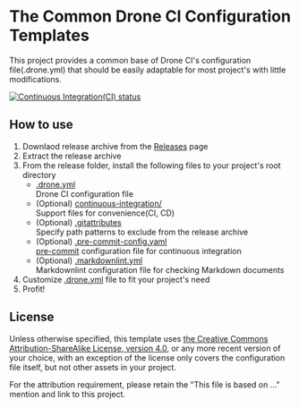 # The Common Drone CI Configuration Templates

This project provides a common base of Drone CI's configuration file(.drone.yml) that should be easily adaptable for most project's with little modifications.

[![Continuous Integration(CI) status](https://cloud.drone.io/api/badges/Lin-Buo-Ren/common-drone-ci-configs/status.svg?github-camo-dont-cache=true)](https://cloud.drone.io/Lin-Buo-Ren/common-drone-ci-configs)

## How to use

1. Downlaod release archive from the [Releases](https://github.com/Lin-Buo-Ren/common-drone-ci-configs/releases) page
1. Extract the release archive
1. From the release folder, install the following files to your project's root directory
    - [.drone.yml](.drone.yml)  
      Drone CI configuration file
    - (Optional) [continuous-integration/](continuous-integration/)  
      Support files for convenience(CI, CD)
    - (Optional) [.gitattributes](.gitattributes)  
      Specify path patterns to exclude from the release archive
    - (Optional) [.pre-commit-config.yaml](.pre-commit-config.yaml)  
      [pre-commit](https://pre-commit.com) configuration file for continuous integration
    - (Optional) [.markdownlint.yml](.markdownlint.yml)  
      Markdownlint configuration file for checking Markdown documents
1. Customize [.drone.yml](.drone.yml) file to fit your project's need
1. Profit!

## License

Unless otherwise specified, this template uses [the Creative Commons Attribution-ShareAlike License, version 4.0](https://creativecommons.org/licenses/by-sa/4.0), or any more recent version of your choice, with an exception of the license only covers the configuration file itself, but not other assets in your project.

For the attribution requirement, please retain the "This file is based on ..." mention and link to this project.
